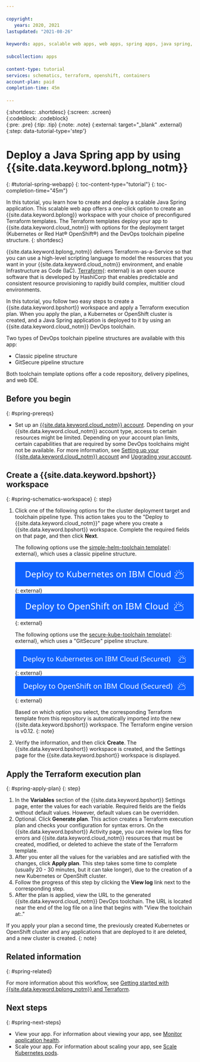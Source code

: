 ```yaml
---

copyright:
   years: 2020, 2021
lastupdated: "2021-08-26"

keywords: apps, scalable web apps, web apps, spring apps, java spring, tutorial, java spring tutorial, spring tutorial, java tutorial, schematics tutorial, terraform tutorial, schematics workspace, kubernetes cluster, openshift cluster, deploy to ibm cloud, cluster deployment, devops toolchain, delivery pipeline, reference architecture, gitsecure, terraform, schematics

subcollection: apps

content-type: tutorial
services: schematics, terraform, openshift, containers
account-plan: paid
completion-time: 45m

---
```


{:shortdesc: .shortdesc}
{:screen: .screen}  
{:codeblock: .codeblock}  
{:pre: .pre}
{:tip: .tip}
{:note: .note}
{:external: target="_blank" .external}
{:step: data-tutorial-type='step'}

# Deploy a Java Spring app by using {{site.data.keyword.bplong_notm}}
{: #tutorial-spring-webapp}
{: toc-content-type="tutorial"}
{: toc-completion-time="45m"}

In this tutorial, you learn how to create and deploy a scalable Java Spring application. This scalable web app offers a one-click option to create an {{site.data.keyword.bplong}} workspace with your choice of preconfigured Terraform templates. The Terraform templates deploy your app to {{site.data.keyword.cloud_notm}} with options for the deployment target (Kubernetes or Red Hat&reg; OpenShift&reg;) and the DevOps toolchain pipeline structure.
{: shortdesc}

{{site.data.keyword.bplong_notm}} delivers Terraform-as-a-Service so that you can use a high-level scripting language to model the resources that you want in your {{site.data.keyword.cloud_notm}} environment, and enable Infrastructure as Code (IaC). [Terraform](https://www.terraform.io/){: external} is an open source software that is developed by HashiCorp that enables predictable and consistent resource provisioning to rapidly build complex, multitier cloud environments.

In this tutorial, you follow two easy steps to create a {{site.data.keyword.bpshort}} workspace and apply a Terraform execution plan. When you apply the plan, a Kubernetes or OpenShift cluster is created, and a Java Spring application is deployed to it by using an {{site.data.keyword.cloud_notm}} DevOps toolchain.

Two types of DevOps toolchain pipeline structures are available with this app:
* Classic pipeline structure
* GitSecure pipeline structure

Both toolchain template options offer a code repository, delivery pipelines, and web IDE.

## Before you begin
{: #spring-prereqs}

* Set up an [{{site.data.keyword.cloud_notm}} account](https://{DomainName}/registration). Depending on your {{site.data.keyword.cloud_notm}} account type, access to certain resources might be limited. Depending on your account plan limits, certain capabilities that are required by some DevOps toolchains might not be available. For more information, see [Setting up your {{site.data.keyword.cloud_notm}} account](/docs/account?topic=account-account-getting-started) and [Upgrading your account](/docs/account?topic=account-upgrading-account).

## Create a {{site.data.keyword.bpshort}} workspace
{: #spring-schematics-workspace}
{: step}

1. Click one of the following options for the cluster deployment target and toolchain pipeline type. This action takes you to the "Deploy to {{site.data.keyword.cloud_notm}}" page where you create a {{site.data.keyword.bpshort}} workspace. Complete the required fields on that page, and then click **Next**.

   The following options use the [simple-helm-toolchain template](https://github.com/open-toolchain/simple-helm-toolchain){: external}, which uses a classic pipeline structure.

   [![Deploy to Kubernetes on {{site.data.keyword.cloud_notm}}](../images/Deploy_to_kube.svg "Deploy to Kubernetes on {{site.data.keyword.cloud_notm}}")](https://cloud.ibm.com/schematics/workspaces/create?repository=https://github.com/IBM-Cloud/Scalable-web-app-java/tree/master/terraform/simple-kube&terraform_version=terraform_v0.12){: external}
   [![Deploy to OpenShift on {{site.data.keyword.cloud_notm}}](../images/Deploy_to_Openshift.svg "Deploy to OpenShift on {{site.data.keyword.cloud_notm}}")](https://cloud.ibm.com/schematics/workspaces/create?repository=https://github.com/IBM-Cloud/Scalable-web-app-java/tree/master/terraform/simple-openshift&terraform_version=terraform_v0.12){: external}

   The following options use the [secure-kube-toolchain template](https://github.com/open-toolchain/secure-kube-toolchain){: external}, which uses a "GitSecure" pipeline structure.

   [![Deploy to Kubernetes on {{site.data.keyword.cloud_notm}} (secured)](../images/Deploy_to_kube_Secured.svg "Deploy to Kubernetes on {{site.data.keyword.cloud_notm}}")](https://cloud.ibm.com/schematics/workspaces/create?repository=https://github.com/IBM-Cloud/Scalable-web-app-java/tree/master/terraform/secure-kube&terraform_version=terraform_v0.12){: external}
   [![Deploy to OpenShift on {{site.data.keyword.cloud_notm}} (secured)](../images/Deploy_to_Openshift_Secured.svg "Deploy to OpenShift on {{site.data.keyword.cloud_notm}}")](https://cloud.ibm.com/schematics/workspaces/create?repository=https://github.com/IBM-Cloud/Scalable-web-app-java/tree/master/terraform/secure-openshift&terraform_version=terraform_v0.12){: external}

   Based on which option you select, the corresponding Terraform template from this repository is automatically imported into the new {{site.data.keyword.bpshort}} workspace. The Terraform engine version is v0.12.
   {: note}

1. Verify the information, and then click **Create**. The {{site.data.keyword.bpshort}} workspace is created, and the Settings page for the {{site.data.keyword.bpshort}} workspace is displayed.

## Apply the Terraform execution plan
{: #spring-apply-plan}
{: step}

1. In the **Variables** section of the {{site.data.keyword.bpshort}} Settings page, enter the values for each variable. Required fields are the fields without default values. However, default values can be overridden.
1. Optional. Click **Generate plan**. This action creates a Terraform execution plan and checks your configuration for syntax errors. On the {{site.data.keyword.bpshort}} Activity page, you can review log files for errors and {{site.data.keyword.cloud_notm}} resources that must be created, modified, or deleted to achieve the state of the Terraform template.
1. After you enter all the values for the variables and are satisfied with the changes, click **Apply plan**. This step takes some time to complete (usually 20 - 30 minutes, but it can take longer), due to the creation of a new Kubernetes or OpenShift cluster.
1. Follow the progress of this step by clicking the **View log** link next to the corresponding step.
1. After the plan is applied, view the URL to the generated {{site.data.keyword.cloud_notm}} DevOps toolchain. The URL is located near the end of the log file on a line that begins with "View the toolchain at:."

If you apply your plan a second time, the previously created Kubernetes or OpenShift cluster and any applications that are deployed to it are deleted, and a new cluster is created.
{: note}

## Related information
{: #spring-related}

For more information about this workflow, see [Getting started with {{site.data.keyword.bplong_notm}} and Terraform](/docs/schematics?topic=schematics-getting-started).

## Next steps
{: #spring-next-steps}

* View your app. For information about viewing your app, see [Monitor application health](/docs/solution-tutorials?topic=solution-tutorials-scalable-webapp-kubernetes#scalable-webapp-kubernetes-monitor_application).
* Scale your app. For information about scaling your app, see [Scale Kubernetes pods](/docs/solution-tutorials?topic=solution-tutorials-scalable-webapp-kubernetes#scalable-webapp-kubernetes-scale_cluster).
